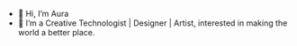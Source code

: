 - 👋 Hi, I’m Aura
- 👀 I’m a Creative Technologist | Designer | Artist, interested in making the world a better place.
